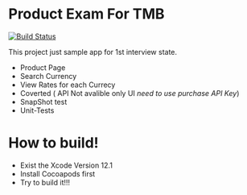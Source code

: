 # Product Exam For TMB

[![Build Status](https://travis-ci.org/joemccann/dillinger.svg?branch=master)](https://travis-ci.org/joemccann/dillinger)

This project just sample app for 1st interview state.

  - Product Page
  - Search Currency
  - View Rates for each Currecy
  - Coverted ( API Not avalible only UI *need to use purchase API Key*)
  - SnapShot test
  - Unit-Tests

# How to build!

  - Exist the Xcode Version 12.1
  - Install Cocoapods first
  - Try to build it!!!
